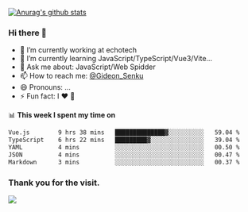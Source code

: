 [![Anurag's github stats](https://github-readme-stats.vercel.app/api?username=gideonsenku)](https://github.com/anuraghazra/github-readme-stats)
### Hi there 👋
- 🔭 I’m currently working at echotech
- 🌱 I’m currently learning JavaScript/TypeScript/Vue3/Vite...
- 💬 Ask me about: JavaScript/Web Spidder 
- 📫 How to reach me: [@Gideon_Senku](https://t.me/Gideon_Senku)
- 😄 Pronouns: ...
- ⚡ Fun fact: I ❤️ 🎵

📊 **This week I spent my time on**
<!--START_SECTION:waka-->

```txt
Vue.js        9 hrs 38 mins   ██████████████▓░░░░░░░░░░   59.04 %
TypeScript    6 hrs 22 mins   █████████▓░░░░░░░░░░░░░░░   39.04 %
YAML          4 mins          ░░░░░░░░░░░░░░░░░░░░░░░░░   00.50 %
JSON          4 mins          ░░░░░░░░░░░░░░░░░░░░░░░░░   00.47 %
Markdown      3 mins          ░░░░░░░░░░░░░░░░░░░░░░░░░   00.37 %
```

<!--END_SECTION:waka-->


### Thank you for the visit.
![](http://profile-counter.glitch.me/gideonsenku/count.svg)
<!--
**GideonSenku/GideonSenku** is a ✨ _special_ ✨ repository because its `README.md` (this file) appears on your GitHub profile.

Here are some ideas to get you started:

- 🔭 I’m currently working on ...
- 🌱 I’m currently learning ...
- 👯 I’m looking to collaborate on ...
- 🤔 I’m looking for help with ...
- 💬 Ask me about ...
- 📫 How to reach me: ...
- 😄 Pronouns: ...
- ⚡ Fun fact: ...
-->
